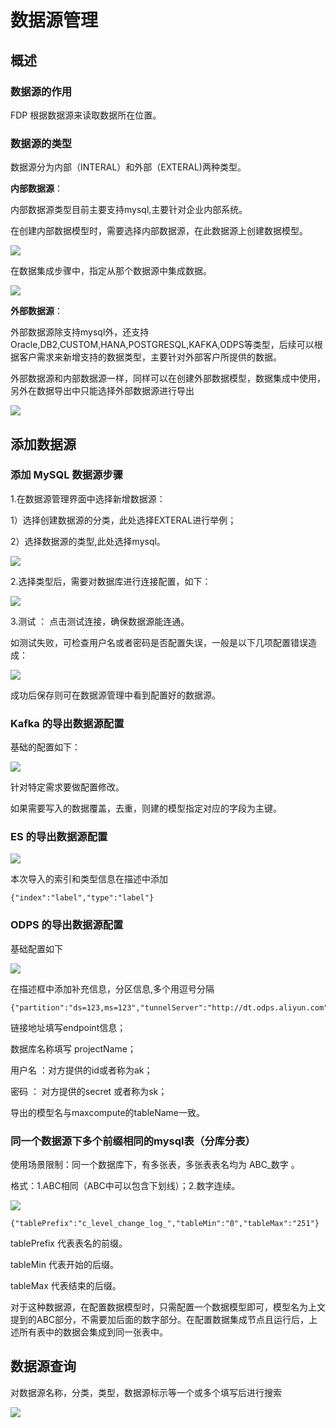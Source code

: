 # 数据源管理

## 概述

### 数据源的作用

FDP 根据数据源来读取数据所在位置。

### 数据源的类型

数据源分为内部（INTERAL）和外部（EXTERAL)两种类型。

**内部数据源**：

内部数据源类型目前主要支持mysql,主要针对企业内部系统。

在创建内部数据模型时，需要选择内部数据源，在此数据源上创建数据模型。

![](https://terminus-paas.oss-cn-hangzhou.aliyuncs.com/paas-doc/2021/08/23/d931b9c8-eacd-47c9-9723-6a52bfa4e151.png)

在数据集成步骤中，指定从那个数据源中集成数据。

![](https://terminus-paas.oss-cn-hangzhou.aliyuncs.com/paas-doc/2021/08/23/7285b034-2620-4897-aff6-823475b26ebd.png)

**外部数据源**：

外部数据源除支持mysql外，还支持Oracle,DB2,CUSTOM,HANA,POSTGRESQL,KAFKA,ODPS等类型，后续可以根据客户需求来新增支持的数据类型，主要针对外部客户所提供的数据。

外部数据源和内部数据源一样，同样可以在创建外部数据模型，数据集成中使用，另外在数据导出中只能选择外部数据源进行导出

![](https://terminus-paas.oss-cn-hangzhou.aliyuncs.com/paas-doc/2021/08/23/aab3cdd2-c1b3-48ef-a181-153961e71541.png)

## 添加数据源

### 添加 MySQL 数据源步骤

1.在数据源管理界面中选择新增数据源：

1）选择创建数据源的分类，此处选择EXTERAL进行举例；

2）选择数据源的类型,此处选择mysql。

![](https://terminus-paas.oss-cn-hangzhou.aliyuncs.com/paas-doc/2021/08/23/f4461f2d-b08a-4191-9d8d-e818adcb2c1f.png)

2.选择类型后，需要对数据库进行连接配置，如下：

![](https://terminus-paas.oss-cn-hangzhou.aliyuncs.com/paas-doc/2021/08/23/6ea6492d-8d23-4294-a313-d66c001148af.png)

3.测试 ： 点击测试连接，确保数据源能连通。

  如测试失败，可检查用户名或者密码是否配置失误，一般是以下几项配置错误造成：

![](https://terminus-paas.oss-cn-hangzhou.aliyuncs.com/paas-doc/2021/08/23/4c7a6ddb-40ab-4907-9ffc-6b4bb38b1509.png)

成功后保存则可在数据源管理中看到配置好的数据源。

### Kafka 的导出数据源配置

基础的配置如下：

![](https://terminus-paas.oss-cn-hangzhou.aliyuncs.com/paas-doc/2021/08/23/eea16de7-1530-4e84-8293-e2d849b973c4.png)

针对特定需求要做配置修改。

如果需要写入的数据覆盖，去重，则建的模型指定对应的字段为主键。

### ES 的导出数据源配置

![](https://terminus-paas.oss-cn-hangzhou.aliyuncs.com/paas-doc/2021/08/23/82b81967-36ae-4458-94fd-93d92ed3add5.png)

本次导入的索引和类型信息在描述中添加

```
{"index":"label","type":"label"}
```

### ODPS 的导出数据源配置

基础配置如下

![](https://terminus-paas.oss-cn-hangzhou.aliyuncs.com/paas-doc/2021/08/23/1bcfa4b8-a330-4d27-924b-1d2607763b75.png)

在描述框中添加补充信息，分区信息,多个用逗号分隔

```
{"partition":"ds=123,ms=123","tunnelServer":"http://dt.odps.aliyun.com"}
```

链接地址填写endpoint信息；

数据库名称填写 projectName；

用户名 ：对方提供的id或者称为ak；

密码 ： 对方提供的secret 或者称为sk；

导出的模型名与maxcompute的tableName一致。

### 同一个数据源下多个前缀相同的mysql表（分库分表）

使用场景限制：同一个数据库下，有多张表，多张表表名均为 ABC_数字 。

格式：1.ABC相同（ABC中可以包含下划线）；2.数字连续。

![](https://terminus-paas.oss-cn-hangzhou.aliyuncs.com/paas-doc/2021/08/23/96254e39-f0c0-4c6a-bccd-661a1db1c0db.png)

```
{"tablePrefix":"c_level_change_log_","tableMin":"0","tableMax":"251"}
```

tablePrefix 代表表名的前缀。

tableMin 代表开始的后缀。

tableMax 代表结束的后缀。

对于这种数据源，在配置数据模型时，只需配置一个数据模型即可，模型名为上文提到的ABC部分，不需要加后面的数字部分。在配置数据集成节点且运行后，上述所有表中的数据会集成到同一张表中。

## 数据源查询

对数据源名称，分类，类型，数据源标示等一个或多个填写后进行搜索

![](https://terminus-paas.oss-cn-hangzhou.aliyuncs.com/paas-doc/2021/08/23/52daefbf-6a00-4214-8e8b-f2d5de9c5582.png)
